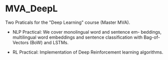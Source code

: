 # MVA_DeepL

Two Praticals for the "Deep Learning" course (Master MVA).

- NLP Practical: We cover monolingual word and sentence em- beddings, multilingual word embeddings and sentence classification with Bag-of-Vectors (BoW) and LSTMs.

- RL Practical: Implementation of Deep Reinforcement learning algorithms.
